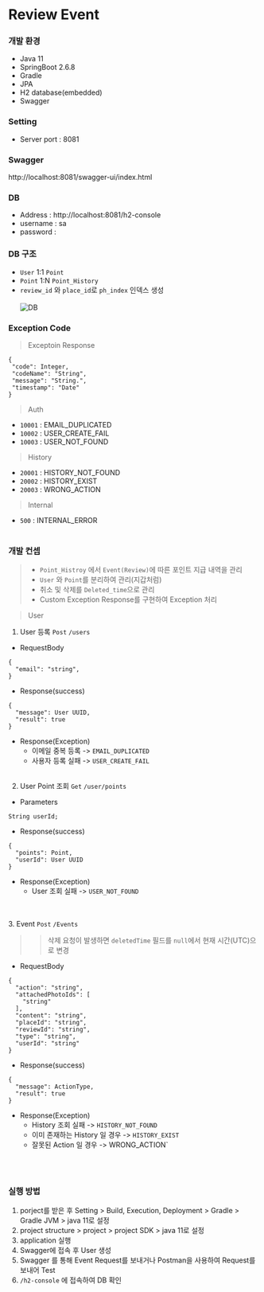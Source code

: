 # Review Event

### 개발 환경
* Java 11
* SpringBoot 2.6.8
* Gradle
* JPA
* H2 database(embedded)
* Swagger

### Setting
* Server port : 8081

### Swagger
http://localhost:8081/swagger-ui/index.html

### DB
* Address : http://localhost:8081/h2-console
* username : sa
* password : 

### DB 구조

* `User` 1:1 `Point`
* `Point` 1:N `Point_History`
* `review_id` 와 `place_id`로 `ph_index` 인덱스 생성
<br/><br/>
![DB](https://user-images.githubusercontent.com/60866755/175763753-3c846a66-6b5c-4d12-bbde-0d7ee31c98b5.png)


### Exception Code
> Exceptoin Response
 ```
 {
  "code": Integer,
  "codeName": "String",
  "message": "String.",
  "timestamp": "Date"
}
 ```
> Auth
* `10001` : EMAIL_DUPLICATED
* `10002` : USER_CREATE_FAIL
* `10003` : USER_NOT_FOUND
> History
* `20001` : HISTORY_NOT_FOUND
* `20002` : HISTORY_EXIST
* `20003` : WRONG_ACTION
> Internal
* `500` : INTERNAL_ERROR
<br/><br/>
### 개발 컨셉
> - `Point_Histroy` 에서 `Event(Review)`에 따른 포인트 지급 내역을 관리
> - `User` 와 `Point`를 분리하여 관리(지갑처럼)
> - 취소 및 삭제를 `Deleted_time`으로 관리
> - Custom Exception Response를 구현하여 Exception 처리


> User
1. User 등록 `Post` `/users` 
* RequestBody
```
{
  "email": "string",
}
```
* Response(success)
```
{
  "message": User UUID,
  "result": true
}
```
* Response(Exception)
  * 이메일 중복 등록 -> `EMAIL_DUPLICATED`
  * 사용자 등록 실패 -> `USER_CREATE_FAIL`
<br/><br/>

2. User Point 조회 `Get` `/user/points` 
* Parameters
```
String userId;
```
* Response(success)
```
{
  "points": Point,
  "userId": User UUID
}
```
* Response(Exception)
  * User 조회 실패 -> `USER_NOT_FOUND`

<br/><br/>
3. Event `Post` `/Events` 
>> 삭제 요청이 발생하면 `deletedTime` 필드를 `null`에서 현재 시간(UTC)으로 변경
* RequestBody
```
{
  "action": "string",
  "attachedPhotoIds": [
    "string"
  ],
  "content": "string",
  "placeId": "string",
  "reviewId": "string",
  "type": "string",
  "userId": "string"
}
```
* Response(success)
```
{
  "message": ActionType,
  "result": true
}
```
* Response(Exception)
  * History 조회 실패 -> `HISTORY_NOT_FOUND`
  * 이미 존재하는 History 일 경우 -> `HISTORY_EXIST`
  * 잘못된 Action 일 경우 -> WRONG_ACTION`

<br/><br/>
### 실행 방법

1. porject를 받은 후 Setting > Build, Execution, Deployment > Gradle > Gradle JVM > java 11로 설정
2. project structure > project > project SDK > java 11로 설정
3. application 실행
4. Swagger에 접속 후 User 생성
5. Swagger 를 통해 Event Request를 보내거나 Postman을 사용하여 Request를 보내어 Test
6. `/h2-console` 에 접속하여 DB 확인
<br/><br/>
